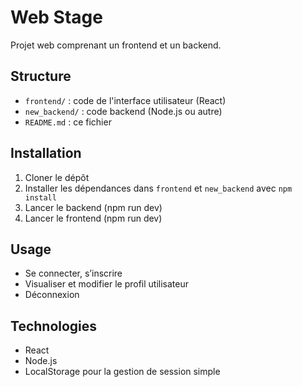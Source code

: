 # Web Stage

Projet web comprenant un frontend et un backend.

## Structure

- `frontend/` : code de l'interface utilisateur (React)
- `new_backend/` : code backend (Node.js ou autre)
- `README.md` : ce fichier

## Installation

1. Cloner le dépôt  
2. Installer les dépendances dans `frontend` et `new_backend` avec `npm install`  
3. Lancer le backend  (npm run dev)
4. Lancer le frontend (npm run dev)

## Usage

- Se connecter, s’inscrire  
- Visualiser et modifier le profil utilisateur  
- Déconnexion

## Technologies

- React  
- Node.js  
- LocalStorage pour la gestion de session simple

